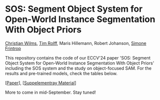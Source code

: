 # SOS: Segment Object System for Open-World Instance Segmentation With Object Priors

[Christian Wilms](https://www.inf.uni-hamburg.de/en/inst/ab/cv/people/wilms.html), [Tim Rolff](https://www.inf.uni-hamburg.de/en/inst/ab/cv/people/rolff.html), Maris Hillemann, Robert Johanson, [Simone Frintrop](https://www.inf.uni-hamburg.de/en/inst/ab/cv/people/frintrop.html)

This repository contains the code of our ECCV'24 paper 'SOS: Segment Object System for Open-World Instance Segmentation With Object Priors' including the SOS system and the study on object-focused SAM. For the results and pre-trained models, check the tables below.

[[Paper](https://fiona.uni-hamburg.de/a3c1f3ec/wilms-etal-eccv-2024.pdf)], [[Suppelementray Material](https://fiona.uni-hamburg.de/a3c1f3ec/wilms-etal-eccv-2024-supp-mat.pdf)]


More to come in mid-September. Stay tuned!
